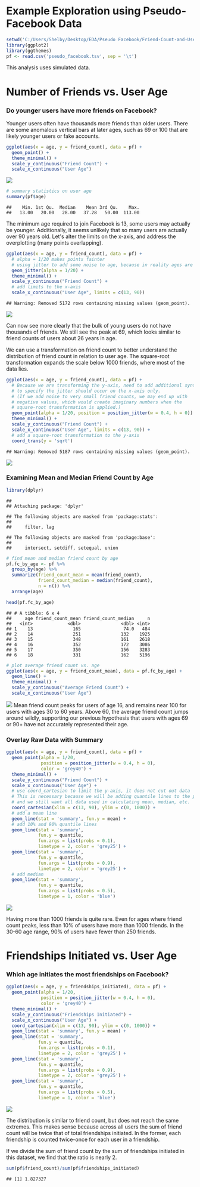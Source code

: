 Example Exploration using Pseudo-Facebook Data
================

``` r
setwd('C:/Users/Shelby/Desktop/EDA/Pseudo Facebook/Friend-Count-and-User-Age')
library(ggplot2)
library(ggthemes)
pf <- read.csv('pseudo_facebook.tsv', sep = '\t')
```

This analysis uses simulated data.

Number of Friends vs. User Age
==============================

### Do younger users have more friends on Facebook?

Younger users often have thousands more friends than older users. There are some anomalous vertical bars at later ages, such as 69 or 100 that are likely younger users or fake accounts.

``` r
ggplot(aes(x = age, y = friend_count), data = pf) +
  geom_point() + 
  theme_minimal() +
  scale_y_continuous("Friend Count") +
  scale_x_continuous("User Age")
```

![](Pseudo_Facebook_files/figure-markdown_github/unnamed-chunk-2-1.png)

``` r
# summary statistics on user age
summary(pf$age)
```

    ##    Min. 1st Qu.  Median    Mean 3rd Qu.    Max. 
    ##   13.00   20.00   28.00   37.28   50.00  113.00

The minimum age required to join Facebook is 13, some users may actually be younger. Additionally, it seems unlikely that so many users are actually over 90 years old. Let's alter the limits on the x-axis, and address the overplotting (many points overlapping).

``` r
ggplot(aes(x = age, y = friend_count), data = pf) +
  # alpha = 1/20 makes points fainter
  # using jitter to add some noise to age, because in reality ages are not integers
  geom_jitter(alpha = 1/20) + 
  theme_minimal() +
  scale_y_continuous("Friend Count") +
  # add limits to the x-axis
  scale_x_continuous("User Age", limits = c(13, 90)) 
```

    ## Warning: Removed 5172 rows containing missing values (geom_point).

![](Pseudo_Facebook_files/figure-markdown_github/unnamed-chunk-3-1.png)

Can now see more clearly that the bulk of young users do not have thousands of friends. We still see the peak at 69, which looks similar to friend counts of users about 26 years in age.

We can use a transformation on friend count to better understand the distribution of friend count in relation to user age. The square-root transformation expands the scale below 1000 friends, where most of the data lies.

``` r
ggplot(aes(x = age, y = friend_count), data = pf) +
  # Because we are transforming the y-axis, need to add additional syntax
  # to specify the jitter should occur on the x-axis only.
  # (If we add noise to very small friend counts, we may end up with 
  # negative values, which would create imaginary numbers when the 
  # square-root transformation is applied.)
  geom_point(alpha = 1/20, position = position_jitter(w = 0.4, h = 0)) + 
  theme_minimal() +
  scale_y_continuous("Friend Count") +
  scale_x_continuous("User Age", limits = c(13, 90)) +
  # add a square-root transformation to the y-axis
  coord_trans(y = 'sqrt')
```

    ## Warning: Removed 5187 rows containing missing values (geom_point).

![](Pseudo_Facebook_files/figure-markdown_github/unnamed-chunk-4-1.png)

### Examining Mean and Median Friend Count by Age

``` r
library(dplyr)
```

    ## 
    ## Attaching package: 'dplyr'

    ## The following objects are masked from 'package:stats':
    ## 
    ##     filter, lag

    ## The following objects are masked from 'package:base':
    ## 
    ##     intersect, setdiff, setequal, union

``` r
# find mean and median friend count by age
pf.fc_by_age <- pf %>%
  group_by(age) %>%
  summarize(friend_count_mean = mean(friend_count),
            friend_count_median = median(friend_count),
            n = n()) %>%
  arrange(age)

head(pf.fc_by_age)
```

    ## # A tibble: 6 x 4
    ##     age friend_count_mean friend_count_median     n
    ##   <int>             <dbl>               <dbl> <int>
    ## 1    13               165                74.0   484
    ## 2    14               251               132    1925
    ## 3    15               348               161    2618
    ## 4    16               352               172    3086
    ## 5    17               350               156    3283
    ## 6    18               331               162    5196

``` r
# plot average friend count vs. age
ggplot(aes(x = age, y = friend_count_mean), data = pf.fc_by_age) +
  geom_line() +
  theme_minimal() +
  scale_y_continuous("Average Friend Count") +
  scale_x_continuous("User Age")
```

![](Pseudo_Facebook_files/figure-markdown_github/unnamed-chunk-5-1.png) Mean friend count peaks for users of age 16, and remains near 100 for users with ages 30 to 60 years. Above 60, the average friend count jumps around wildly, supporting our previous hypothesis that users with ages 69 or 90+ have not accurately represented their age.

### Overlay Raw Data with Summary

``` r
ggplot(aes(x = age, y = friend_count), data = pf) +
  geom_point(alpha = 1/20, 
             position = position_jitter(w = 0.4, h = 0),
             color = 'grey40') + 
  theme_minimal() +
  scale_y_continuous("Friend Count") +
  scale_x_continuous("User Age") +
  # use coord_cartesian to limit the y-axis, it does not cut out data
  # This is necessary because we will be adding quantile lines to the plot
  # and we still want all data used in calculating mean, median, etc. 
  coord_cartesian(xlim = c(13, 90), ylim = c(0, 1000)) +
  # add a mean line
  geom_line(stat = 'summary', fun.y = mean) +
  # add 10% and 90% quantile lines
  geom_line(stat = 'summary', 
            fun.y = quantile,
            fun.args = list(probs = 0.1),
            linetype = 2, color = 'grey25') +
  geom_line(stat = 'summary',
            fun.y = quantile,
            fun.args = list(probs = 0.9),
            linetype = 2, color = 'grey25') +
  # add median
  geom_line(stat = 'summary',
            fun.y = quantile,
            fun.args = list(probs = 0.5),
            linetype = 1, color = 'blue') 
```

![](Pseudo_Facebook_files/figure-markdown_github/unnamed-chunk-6-1.png)

Having more than 1000 friends is quite rare. Even for ages where friend count peaks, less than 10% of users have more than 1000 friends. In the 30-60 age range, 90% of users have fewer than 250 friends.

Friendships Initiated vs. User Age
==================================

### Which age initiates the most friendships on Facebook?

``` r
ggplot(aes(x = age, y = friendships_initiated), data = pf) +
  geom_point(alpha = 1/20, 
             position = position_jitter(w = 0.4, h = 0),
             color = 'grey40') + 
  theme_minimal() +
  scale_y_continuous("Friendships Initiated") +
  scale_x_continuous("User Age") +
  coord_cartesian(xlim = c(13, 90), ylim = c(0, 1000)) +
  geom_line(stat = 'summary', fun.y = mean) +
  geom_line(stat = 'summary', 
            fun.y = quantile,
            fun.args = list(probs = 0.1),
            linetype = 2, color = 'grey25') +
  geom_line(stat = 'summary',
            fun.y = quantile,
            fun.args = list(probs = 0.9),
            linetype = 2, color = 'grey25') +
  geom_line(stat = 'summary',
            fun.y = quantile,
            fun.args = list(probs = 0.5),
            linetype = 1, color = 'blue') 
```

![](Pseudo_Facebook_files/figure-markdown_github/unnamed-chunk-7-1.png)

The distribution is similar to friend count, but does not reach the same extremes. This makes sense because across all users the sum of friend count will be twice that of total friendships initiated. In the former, each friendship is counted twice-once for each user in a friendship.

If we divide the sum of friend count by the sum of friendships initiated in this dataset, we find that the ratio is nearly 2.

``` r
sum(pf$friend_count)/sum(pf$friendships_initiated)
```

    ## [1] 1.827327
